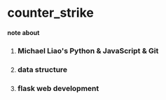 # counter_strike 
#### note about    
1. ### Michael Liao's Python & JavaScript & Git
2. ### data structure
3. ### flask web development